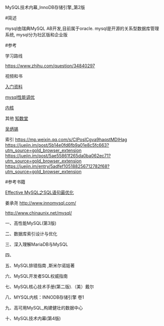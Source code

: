 



MySQL技术内幕_InnoDB存储引擎_第2版



#简述

mysql由瑞典MySQL AB开发,目前属于oracle.
mysql是开源的关系型数据库管理系统,
mysql分为社区版和企业版




#参考

学习路线

https://www.zhihu.com/question/34840297


视频和书

[入门资料](http://www.yiibai.com/mysql/)


[mysql性能调优](http://www.cnblogs.com/jesselzj/category/719284.html)

[内核](http://blog.csdn.net/whyangwanfu)

其他
[知数堂](http://imysql.com/)

[吴炳锡](http://wubx.net/)

索引
https://mp.weixin.qq.com/s/CIPosICgva9haqstMDIHag
https://juejin.im/post/5b14e0fd6fb9a01e8c5fc663?utm_source=gold_browser_extension
https://juejin.im/post/5ae55861f265da0ba062ec71?utm_source=gold_browser_extension
https://juejin.im/entry/5adfef105188256712782f68?utm_source=gold_browser_extension
   


#参考书籍

[Effective MySQL之SQL语句最优化](http://download.csdn.net/download/rod_john/10145942)

姜承尧
http://www.innomysql.com/


http://www.chinaunix.net/mysql/

一、高性能MySQL(第3版)

二、数据库索引设计与优化

三、深入理解MariaDB与MySQL

四、

五、MySQL排错指南 ,斯米尔诺娃著


六、MySQL开发者SQL权威指南

七、MySQL核心技术手册(第二版).（美）戴尔

八、MYSQL内核：INNODB存储引擎 卷1


九、高可用MySQL_构建健壮的数据中心

十、MySQL技术内幕(第4版)